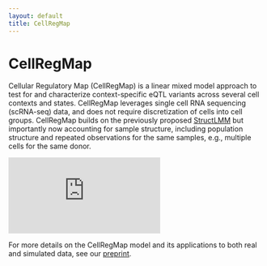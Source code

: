```yaml
---
layout: default
title: CellRegMap
---
```


# CellRegMap

Cellular Regulatory Map (CellRegMap) is a linear mixed model approach to test for and characterize context-specific eQTL variants across several cell contexts and states.
CellRegMap leverages single cell RNA sequencing (scRNA-seq) data, and does not require discretization of cells into cell groups.
CellRegMap builds on the previously proposed [StructLMM](https://www.nature.com/articles/s41588-018-0271-0) but importantly now accounting for sample structure, including population structure and repeated observations for the same samples, e.g., multiple cells for the same donor.

![Fig1.pdf](https://github.com/limix/CellRegMap/files/7114791/Fig1.pdf)


For more details on the CellRegMap model and its applications to both real and simulated data, see our [preprint](https://www.biorxiv.org/content/10.1101/2021.09.01.458524v1).  
